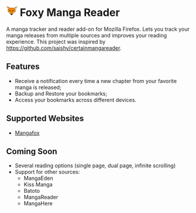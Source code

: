 # <img src="static/icons/fmr-color-32.png"> Foxy Manga Reader

A manga tracker and reader add-on for Mozilla Firefox. Lets you track your manga releases from multiple sources and improves your reading experience. This project was inspired by https://github.com/saishy/certainmangareader.

## Features
- Receive a notification every time a new chapter from your favorite manga is released;
- Backup and Restore your bookmarks;
- Access your bookmarks across different devices.

## Supported Websites
- [Mangafox](http://mangafox.la)

## Coming Soon
- Several reading options (single page, dual page, infinite scrolling)
- Support for other sources:
  - MangaEden
  - Kiss Manga
  - Batoto
  - MangaReader
  - MangaHere